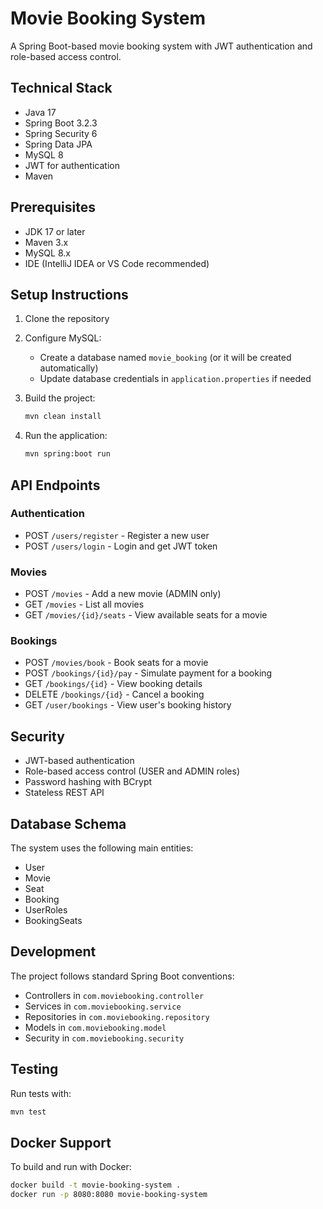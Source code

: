 # Movie Booking System

A Spring Boot-based movie booking system with JWT authentication and role-based access control.

## Technical Stack

- Java 17
- Spring Boot 3.2.3
- Spring Security 6
- Spring Data JPA
- MySQL 8
- JWT for authentication
- Maven

## Prerequisites

- JDK 17 or later
- Maven 3.x
- MySQL 8.x
- IDE (IntelliJ IDEA or VS Code recommended)

## Setup Instructions

1. Clone the repository
2. Configure MySQL:
   - Create a database named `movie_booking` (or it will be created automatically)
   - Update database credentials in `application.properties` if needed

3. Build the project:
   ```bash
   mvn clean install
   ```

4. Run the application:
   ```bash
   mvn spring:boot run
   ```

## API Endpoints

### Authentication
- POST `/users/register` - Register a new user
- POST `/users/login` - Login and get JWT token

### Movies
- POST `/movies` - Add a new movie (ADMIN only)
- GET `/movies` - List all movies
- GET `/movies/{id}/seats` - View available seats for a movie

### Bookings
- POST `/movies/book` - Book seats for a movie
- POST `/bookings/{id}/pay` - Simulate payment for a booking
- GET `/bookings/{id}` - View booking details
- DELETE `/bookings/{id}` - Cancel a booking
- GET `/user/bookings` - View user's booking history

## Security

- JWT-based authentication
- Role-based access control (USER and ADMIN roles)
- Password hashing with BCrypt
- Stateless REST API

## Database Schema

The system uses the following main entities:
- User
- Movie
- Seat
- Booking
- UserRoles
- BookingSeats

## Development

The project follows standard Spring Boot conventions:
- Controllers in `com.moviebooking.controller`
- Services in `com.moviebooking.service`
- Repositories in `com.moviebooking.repository`
- Models in `com.moviebooking.model`
- Security in `com.moviebooking.security`

## Testing

Run tests with:
```bash
mvn test
```

## Docker Support

To build and run with Docker:
```bash
docker build -t movie-booking-system .
docker run -p 8080:8080 movie-booking-system
``` 